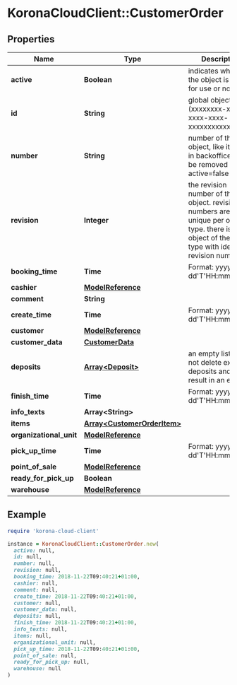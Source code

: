 # KoronaCloudClient::CustomerOrder

## Properties

| Name | Type | Description | Notes |
| ---- | ---- | ----------- | ----- |
| **active** | **Boolean** | indicates whether the object is active for use or not | [optional][readonly] |
| **id** | **String** | global object uuid (xxxxxxxx-xxxx-xxxx-xxxx-xxxxxxxxxxxx) | [optional] |
| **number** | **String** | number of the object, like it is set in backoffice; will be removed when active&#x3D;false | [optional] |
| **revision** | **Integer** | the revision number of the object. revision numbers are unique per object-type. there is is no object of the same type with identical revision numbers. | [optional][readonly] |
| **booking_time** | **Time** | Format: yyyy-MM-dd&#39;T&#39;HH:mm:ssXXX | [optional] |
| **cashier** | [**ModelReference**](ModelReference.md) |  | [optional] |
| **comment** | **String** |  | [optional] |
| **create_time** | **Time** | Format: yyyy-MM-dd&#39;T&#39;HH:mm:ssXXX | [optional] |
| **customer** | [**ModelReference**](ModelReference.md) |  | [optional] |
| **customer_data** | [**CustomerData**](CustomerData.md) |  | [optional] |
| **deposits** | [**Array&lt;Deposit&gt;**](Deposit.md) | an empty list will not delete existing deposits and will result in an error | [optional] |
| **finish_time** | **Time** | Format: yyyy-MM-dd&#39;T&#39;HH:mm:ssXXX | [optional] |
| **info_texts** | **Array&lt;String&gt;** |  | [optional] |
| **items** | [**Array&lt;CustomerOrderItem&gt;**](CustomerOrderItem.md) |  | [optional] |
| **organizational_unit** | [**ModelReference**](ModelReference.md) |  | [optional] |
| **pick_up_time** | **Time** | Format: yyyy-MM-dd&#39;T&#39;HH:mm:ssXXX | [optional] |
| **point_of_sale** | [**ModelReference**](ModelReference.md) |  | [optional] |
| **ready_for_pick_up** | **Boolean** |  | [optional] |
| **warehouse** | [**ModelReference**](ModelReference.md) |  | [optional] |

## Example

```ruby
require 'korona-cloud-client'

instance = KoronaCloudClient::CustomerOrder.new(
  active: null,
  id: null,
  number: null,
  revision: null,
  booking_time: 2018-11-22T09:40:21+01:00,
  cashier: null,
  comment: null,
  create_time: 2018-11-22T09:40:21+01:00,
  customer: null,
  customer_data: null,
  deposits: null,
  finish_time: 2018-11-22T09:40:21+01:00,
  info_texts: null,
  items: null,
  organizational_unit: null,
  pick_up_time: 2018-11-22T09:40:21+01:00,
  point_of_sale: null,
  ready_for_pick_up: null,
  warehouse: null
)
```


